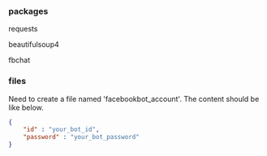 ### packages

requests

beautifulsoup4

fbchat

### files
Need to create a file named 'facebookbot_account'. The content should be like below.
```json
{
    "id" : "your_bot_id",
    "password" : "your_bot_password"
}
```
